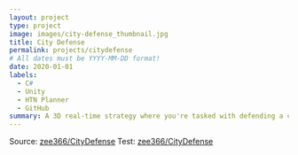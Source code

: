 ```yaml
---
layout: project
type: project
image: images/city-defense_thumbnail.jpg
title: City Defense
permalink: projects/citydefense
# All dates must be YYYY-MM-DD format!
date: 2020-01-01
labels:
  - C#
  - Unity
  - HTN Planner
  - GitHub
summary: A 3D real-time strategy where you're tasked with defending a city from civil unrest.  
---
```


Source: <a href="https://github.com/zee366/CityDefense"><i class="large github icon "></i>zee366/CityDefense</a>
Test: <a href="https://github.com/zee366/CityDefense"><i class="large youtube icon "></i>zee366/CityDefense</a>

